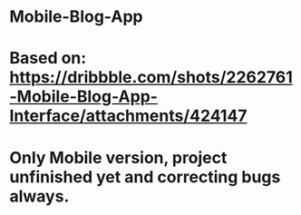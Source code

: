 # Mobile-Blog-App
# Based on: https://dribbble.com/shots/2262761-Mobile-Blog-App-Interface/attachments/424147
# Only Mobile version, project unfinished yet and correcting bugs always.
